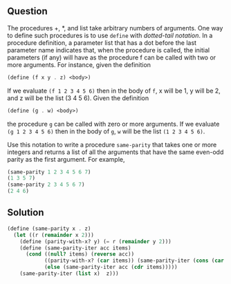 Question
---
The procedures +, *, and list take arbitrary numbers of arguments. One way to define such procedures
is to use `define` with _dotted-tail notation_. In a procedure definition, a parameter list that has
a dot before the last parameter name indicates that, when the procedure is called, the initial parameters
(if any) will have as the procedure f can be called with two or more arguments. For instance, given the definition

```scheme
(define (f x y . z) <body>)
```

If we evaluate `(f 1 2 3 4 5 6)` then in the body of `f`, x will be 1, y will be 2, and z will be the list (3 4 5 6).
Given the definition

```scheme
(define (g . w) <body>)
```

the procedure `g` can be called with zero or more arguments. If we evaluate
`(g 1 2 3 4 5 6)` then in the body of `g`, `w` will be the list `(1 2 3 4 5 6)`.

Use this notation to write a procedure `same-parity` that takes one or more integers and returns a list of all the arguments
that have the same even-odd parity as the first argument. For example,

```scheme
(same-parity 1 2 3 4 5 6 7)
(1 3 5 7)
(same-parity 2 3 4 5 6 7)
(2 4 6)
```

Solution
---
```scheme
(define (same-parity x . z)
  (let ((r (remainder x 2)))
    (define (parity-with-x? y) (= r (remainder y 2)))
    (define (same-parity-iter acc items)
      (cond ((null? items) (reverse acc))
            ((parity-with-x? (car items)) (same-parity-iter (cons (car items) acc) (cdr items)))
            (else (same-parity-iter acc (cdr items)))))
    (same-parity-iter (list x)  z)))
```